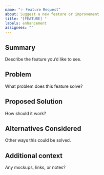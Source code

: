 ```yaml
---
name: "✨ Feature Request"
about: Suggest a new feature or improvement
title: "[FEATURE] "
labels: enhancement
assignees: ""
---
```


## Summary
Describe the feature you’d like to see.

## Problem
What problem does this feature solve?

## Proposed Solution
How should it work?

## Alternatives Considered
Other ways this could be solved.

## Additional context
Any mockups, links, or notes?
